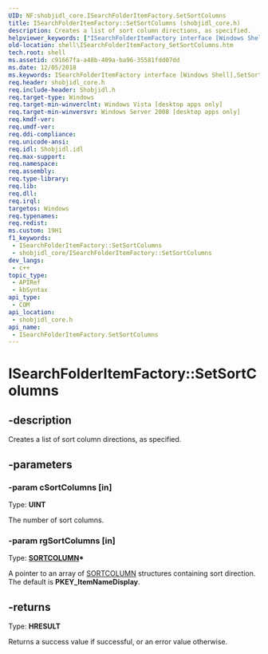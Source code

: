 ```yaml
---
UID: NF:shobjidl_core.ISearchFolderItemFactory.SetSortColumns
title: ISearchFolderItemFactory::SetSortColumns (shobjidl_core.h)
description: Creates a list of sort column directions, as specified.
helpviewer_keywords: ["ISearchFolderItemFactory interface [Windows Shell]","SetSortColumns method","ISearchFolderItemFactory.SetSortColumns","ISearchFolderItemFactory::SetSortColumns","SetSortColumns","SetSortColumns method [Windows Shell]","SetSortColumns method [Windows Shell]","ISearchFolderItemFactory interface","_shell_ISearchFolderItemFactory_SetSortColumns","shell.ISearchFolderItemFactory_SetSortColumns","shobjidl_core/ISearchFolderItemFactory::SetSortColumns"]
old-location: shell\ISearchFolderItemFactory_SetSortColumns.htm
tech.root: shell
ms.assetid: c91667fa-a48b-409a-ba96-35581fdd07dd
ms.date: 12/05/2018
ms.keywords: ISearchFolderItemFactory interface [Windows Shell],SetSortColumns method, ISearchFolderItemFactory.SetSortColumns, ISearchFolderItemFactory::SetSortColumns, SetSortColumns, SetSortColumns method [Windows Shell], SetSortColumns method [Windows Shell],ISearchFolderItemFactory interface, _shell_ISearchFolderItemFactory_SetSortColumns, shell.ISearchFolderItemFactory_SetSortColumns, shobjidl_core/ISearchFolderItemFactory::SetSortColumns
req.header: shobjidl_core.h
req.include-header: Shobjidl.h
req.target-type: Windows
req.target-min-winverclnt: Windows Vista [desktop apps only]
req.target-min-winversvr: Windows Server 2008 [desktop apps only]
req.kmdf-ver: 
req.umdf-ver: 
req.ddi-compliance: 
req.unicode-ansi: 
req.idl: Shobjidl.idl
req.max-support: 
req.namespace: 
req.assembly: 
req.type-library: 
req.lib: 
req.dll: 
req.irql: 
targetos: Windows
req.typenames: 
req.redist: 
ms.custom: 19H1
f1_keywords:
 - ISearchFolderItemFactory::SetSortColumns
 - shobjidl_core/ISearchFolderItemFactory::SetSortColumns
dev_langs:
 - c++
topic_type:
 - APIRef
 - kbSyntax
api_type:
 - COM
api_location:
 - shobjidl_core.h
api_name:
 - ISearchFolderItemFactory.SetSortColumns
---
```


# ISearchFolderItemFactory::SetSortColumns


## -description

Creates a list of sort column directions, as specified.

## -parameters

### -param cSortColumns [in]

Type: <b>UINT</b>

The number of sort columns.

### -param rgSortColumns [in]

Type: <b><a href="https://docs.microsoft.com/windows/desktop/api/shobjidl_core/ns-shobjidl_core-sortcolumn">SORTCOLUMN</a>*</b>

A pointer to an array of <a href="https://docs.microsoft.com/windows/desktop/api/shobjidl_core/ns-shobjidl_core-sortcolumn">SORTCOLUMN</a> structures containing sort direction.  The default is <b>PKEY_ItemNameDisplay</b>.

## -returns

Type: <b>HRESULT</b>

Returns a success value if successful, or an error value otherwise.

